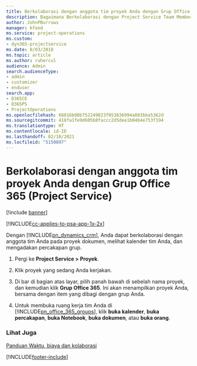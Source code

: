 ```yaml
---
title: Berkolaborasi dengan anggota tim proyek Anda dengan Grup Office 365
description: Bagaimana Berkolaborasi dengan Project Service Team Members melalui Grup Office 365
author: JohnPBurrows
manager: kfend
ms.service: project-operations
ms.custom:
- dyn365-projectservice
ms.date: 8/03/2018
ms.topic: article
ms.author: ruhercul
audience: Admin
search.audienceType:
- admin
- customizer
- enduser
search.app:
- D365CE
- D365PS
- ProjectOperations
ms.openlocfilehash: 68816b00b752249023f053836994a083bba5362d
ms.sourcegitcommit: 418fa1fe9d605b8faccc2d5dee1b04b4e753f194
ms.translationtype: HT
ms.contentlocale: id-ID
ms.lasthandoff: 02/10/2021
ms.locfileid: "5150897"
---
```

# <a name="collaborate-with-your-project-team-members-with-office-365-groups-project-service"></a>Berkolaborasi dengan anggota tim proyek Anda dengan Grup Office 365 (Project Service)

[!include [banner](../includes/psa-now-project-operations.md)]

[!INCLUDE[cc-applies-to-psa-app-1x-2x](../includes/cc-applies-to-psa-app-1x-2x.md)]

Dengan [!INCLUDE[pn_dynamics_crm](../includes/pn-dynamics-crm.md)], Anda dapat berkolaborasi dengan anggota tim Anda pada proyek dokumen, melihat kalender tim Anda, dan mengadakan percakapan grup.  
  
1. Pergi ke **Project Service > Proyek**.  
  
2. Klik proyek yang sedang Anda kerjakan.  
  
3. Di bar di bagian atas layar, pilih panah bawah di sebelah nama proyek, dan kemudian klik **Grup Office 365**. Ini akan menampilkan proyek Anda, bersama dengan item yang dibagi dengan grup Anda.  
  
4. Untuk membuka ruang kerja tim Anda di [!INCLUDE[pn_office_365_groups](../includes/pn-office-365-groups.md)], klik **buka kalender**, **buka percakapan**, **buka Notebook**, **buka dokumen**, atau **buka orang**.  
  
### <a name="see-also"></a>Lihat Juga  
 [Panduan Waktu, biaya dan kolaborasi](../psa/time-expense-collaboration-guide.md)


[!INCLUDE[footer-include](../includes/footer-banner.md)]